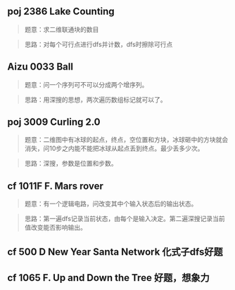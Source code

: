 ## poj 2386 Lake Counting
>题意：求二维联通块的数目

>思路：对每个可行点进行dfs并计数，dfs时擦除可行点

## Aizu 0033 Ball
>题意：问一个序列可不可以分成两个增序列。

>思路：用深搜的思想，两次遍历数组标记就可以了。

## poj 3009 Curling 2.0 
>题意：二维图中有冰球的起点，终点，空位置和方块，冰球砸中的方块就会消失，问10步之内能不能把冰球从起点丢到终点。最少丢多少次。

>思路：深搜，参数是位置和步数。

## cf 1011F F. Mars rover
>题意：有一个逻辑电路，问改变其中个输入状态后的输出状态。

>思路：第一遍dfs记录当前状态，由每个是输入决定。第二遍深搜记录当前值改变能否影响输出。

## cf 500 D New Year Santa Network 化式子dfs好题

## cf 1065 F. Up and Down the Tree 好题，想象力
